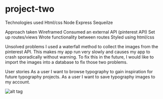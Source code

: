 # project-two

Technologies used 
Html/css 
Node
Express 
Sequeilze 

Approach taken
Wireframed 
Consumed an external API (pinterest API)
Set up routes/views
Wrote functionality between routes
Styled using html/css

Unsolved problems 
I used a waterfall method to collect the images from the pinterest API. This makes my app run very slowly and causes my app to crash sporadically without warning. To fix this in the future, I would like to import the images into a database to fix those two problems.

User stories 
As a user I want to browse typography to gain inspiration for future typography projects.
As a user I want to save typography images to my account.

![alt tag](Desktop/img_1017.jpg)


